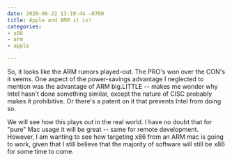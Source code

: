 ```yaml
---
date: 2020-06-22 13:19:44 -0700
title: Apple and ARM it is!
categories:
- x86
- arm
- apple

---
```

So, it looks like the ARM rumors played-out.  The PRO's won over the CON's it seems.  One aspect of the power-savings advantage I neglected to mention was the advantage of ARM big.LITTLE -- makes me wonder why Intel hasn't done something similar, except the nature of CISC probably makes it prohibitive.  Or there's a patent on it that prevents Intel from doing so.

We will see how this plays out in the real world.  I have no doubt that for "pure" Mac usage it will be great -- same for remote development.  However, I am wanting to see how targeting x86 from an ARM mac is going to work, given that I still believe that the majority of software will still be x86 for some time to come.
